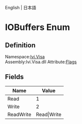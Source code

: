 English | 日本語

# IOBuffers Enum

## Definition
Namespace:[Ivi.Visa](../Visa.md)<BR>
Assembly:Ivi.Visa.dll
Attribute:[Flags](https://learn.microsoft.com/en-us/dotnet/api/system.flagsattribute)

## Fields

|Name|Value|
|---|---|
|Read|1|
|Write|2|
|ReadWrite|Read\|Write|
